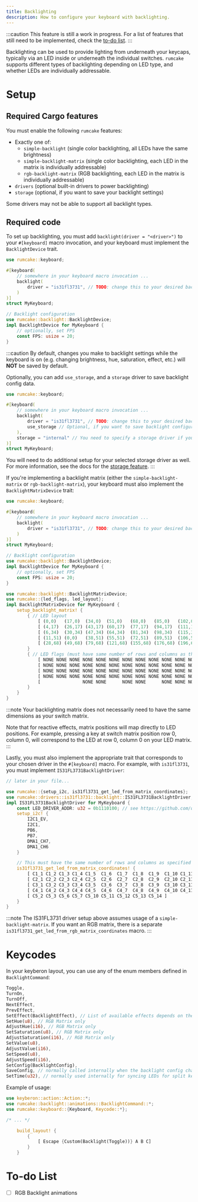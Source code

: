 ```yaml
---
title: Backlighting
description: How to configure your keyboard with backlighting.
---
```


:::caution
This feature is still a work in progress. For a list of features that still need
to be implemented, check the [to-do list](#to-do-list).
:::

Backlighting can be used to provide lighting from underneath your keycaps, typically via an LED
inside or underneath the individual switches. `rumcake` supports different types of backlighting
depending on LED type, and whether LEDs are individually addressable.

# Setup

## Required Cargo features

You must enable the following `rumcake` features:

- Exactly one of:
  - `simple-backlight` (single color backlighting, all LEDs have the same brightness)
  - `simple-backlight-matrix` (single color backlighting, each LED in the matrix is individually addressable)
  - `rgb-backlight-matrix` (RGB backlighting, each LED in the matrix is individually addressable)
- `drivers` (optional built-in drivers to power backlighting)
- `storage` (optional, if you want to save your backlight settings)

Some drivers may not be able to support all backlight types.

## Required code

To set up backlighting, you must add `backlight(driver = "<driver>")` to your `#[keyboard]` macro invocation,
and your keyboard must implement the `BacklightDevice` trait.

```rust ins={5-7,11-16}
use rumcake::keyboard;

#[keyboard(
    // somewhere in your keyboard macro invocation ...
    backlight(
        driver = "is31fl3731", // TODO: change this to your desired backlight driver, and implement the appropriate trait (info below)
    )
)]
struct MyKeyboard;

// Backlight configuration
use rumcake::backlight::BacklightDevice;
impl BacklightDevice for MyKeyboard {
    // optionally, set FPS
    const FPS: usize = 20;
}
```

:::caution
By default, changes you make to backlight settings while the keyboard is on (e.g. changing brightness,
hue, saturation, effect, etc.) will **NOT** be saved by default.

Optionally, you can add `use_storage`, and a `storage` driver to save backlight config data.

```rust ins={7,9}
use rumcake::keyboard;

#[keyboard(
    // somewhere in your keyboard macro invocation ...
    backlight(
        driver = "is31fl3731", // TODO: change this to your desired backlight driver, and implement the appropriate trait (info below)
        use_storage // Optional, if you want to save backlight configuration
    ),
    storage = "internal" // You need to specify a storage driver if you enabled `use_storage`. See feature-storage.md for more information.
)]
struct MyKeyboard;
```

You will need to do additional setup for your selected storage driver as well.
For more information, see the docs for the [storage feature](/features/feature-storage).
:::

If you're implementing a backlight matrix (either the `simple-backlight-matrix` or `rgb-backlight-matrix`), your keyboard must also implement the `BacklightMatrixDevice` trait:

```rust ins={18-37}
use rumcake::keyboard;

#[keyboard(
    // somewhere in your keyboard macro invocation ...
    backlight(
        driver = "is31fl3731", // TODO: change this to your desired backlight driver, and implement the appropriate trait (info below)
    )
)]
struct MyKeyboard;

// Backlight configuration
use rumcake::backlight::BacklightDevice;
impl BacklightDevice for MyKeyboard {
    // optionally, set FPS
    const FPS: usize = 20;
}

use rumcake::backlight::BacklightMatrixDevice;
use rumcake::{led_flags, led_layout};
impl BacklightMatrixDevice for MyKeyboard {
    setup_backlight_matrix! {
        { // LED layout
            [ (0,0)   (17,0)  (34,0)  (51,0)   (68,0)   (85,0)   (102,0)  (119,0)  (136,0)  (153,0)  (170,0)  (187,0)  (204,0)  (221,0)  (238,0)  (255,0) ]
            [ (4,17)  (26,17) (43,17) (60,17)  (77,17)  (94,17)  (111,17) (128,17) (145,17) (162,17) (178,17) (196,17) (213,17) (234,17) (255,17) ]
            [ (6,34)  (30,34) (47,34) (64,34)  (81,34)  (98,34)  (115,34) (132,34) (149,34) (166,34) (183,34) (200,34) (227,34) (227,34) (255,34) ]
            [ (11,51) (0,0)   (38,51) (55,51)  (72,51)  (89,51)  (106,51) (123,51) (140,51) (157,51) (174,51) (191,51) (208,51) (231,51) (255,51) ]
            [ (28,68) (49,68) (79,68) (121,68) (155,68) (176,68) (196,68) (213,68) (230,68) ]
        }
        { // LED flags (must have same number of rows and columns as the layout above)
            [ NONE NONE NONE NONE NONE NONE NONE NONE NONE NONE NONE NONE NONE NONE NONE NONE ]
            [ NONE NONE NONE NONE NONE NONE NONE NONE NONE NONE NONE NONE NONE NONE NONE      ]
            [ NONE NONE NONE NONE NONE NONE NONE NONE NONE NONE NONE NONE NONE NONE NONE      ]
            [ NONE NONE NONE NONE NONE NONE NONE NONE NONE NONE NONE NONE NONE NONE NONE      ]
            [                NONE NONE      NONE NONE      NONE NONE NONE NONE NONE           ]
        }
    }
}
```

:::note
Your backlighting matrix does not necessarily need to have the same dimensions as your switch matrix.

Note that for reactive effects, matrix positions will map directly to LED positions. For example, pressing
a key at switch matrix position row 0, column 0, will correspond to the LED at row 0, column 0 on your LED matrix.
:::

Lastly, you must also implement the appropriate trait that corresponds to your chosen driver in the `#[keyboard]` macro. For example, with `is31fl3731`, you must implement `IS31FL3731BacklightDriver`:

```rust ins={3-23}
// later in your file...

use rumcake::{setup_i2c, is31fl3731_get_led_from_matrix_coordinates};
use rumcake::drivers::is31fl3731::backlight::IS31FL3731BacklightDriver;
impl IS31FL3731BacklightDriver for MyKeyboard {
    const LED_DRIVER_ADDR: u32 = 0b1110100; // see https://github.com/qmk/qmk_firmware/blob/d9fa80c0b0044bb951694aead215d72e4a51807c/docs/feature_rgb_matrix.md#is31fl3731-idis31fl3731
    setup_i2c! {
        I2C1_EV,
        I2C1,
        PB6,
        PB7,
        DMA1_CH7,
        DMA1_CH6
    }

    // This must have the same number of rows and columns as specified in your `BacklightMatrixDevice` implementation.
    is31fl3731_get_led_from_matrix_coordinates! {
        [ C1_1 C1_2 C1_3 C1_4 C1_5  C1_6  C1_7  C1_8  C1_9  C1_10 C1_11 C1_12 C1_13 C1_14 C1_15 C2_15 ]
        [ C2_1 C2_2 C2_3 C2_4 C2_5  C2_6  C2_7  C2_8  C2_9  C2_10 C2_11 C2_12 C2_13 C2_14 C3_15 ]
        [ C3_1 C3_2 C3_3 C3_4 C3_5  C3_6  C3_7  C3_8  C3_9  C3_10 C3_11 C3_12 C3_13 C3_14 C4_15 ]
        [ C4_1 C4_2 C4_3 C4_4 C4_5  C4_6  C4_7  C4_8  C4_9  C4_10 C4_11 C4_12 C4_13 C4_14 C5_15 ]
        [ C5_2 C5_3 C5_6 C5_7 C5_10 C5_11 C5_12 C5_13 C5_14 ]
    }
}
```

:::note
The IS31FL3731 driver setup above assumes usage of a `simple-backlight-matrix`. If you want
an RGB matrix, there is a separate `is31fl3731_get_led_from_rgb_matrix_coordinates` macro.
:::

# Keycodes

In your keyberon layout, you can use any of the enum members defined in `BacklightCommand`:

```rust
Toggle,
TurnOn,
TurnOff,
NextEffect,
PrevEffect,
SetEffect(BacklightEffect), // List of available effects depends on the chosen backlight mode
SetHue(u8), // RGB Matrix only
AdjustHue(i16), // RGB Matrix only
SetSaturation(u8), // RGB Matrix only
AdjustSaturation(i16), // RGB Matrix only
SetValue(u8),
AdjustValue(i16),
SetSpeed(u8),
AdjustSpeed(i16),
SetConfig(BacklightConfig),
SaveConfig, // normally called internally when the backlight config changes, only available if `storage` is enabled
SetTime(u32), // normally used internally for syncing LEDs for split keyboards
```

Example of usage:

```rust
use keyberon::action::Action::*;
use rumcake::backlight::animations::BacklightCommand::*;
use rumcake::keyboard::{Keyboard, Keycode::*};

/* ... */

    build_layout! {
        {
            [ Escape {Custom(Backlight(Toggle))} A B C]
        }
    }
```

# To-do List

- [ ] RGB Backlight animations
